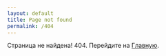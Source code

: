 ```yaml
---
layout: default
title: Page not found
permalink: /404
---
```


Страница не найдена! 404. Перейдите на [Главную](/shop).
